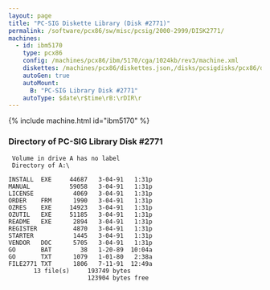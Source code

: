 ```yaml
---
layout: page
title: "PC-SIG Diskette Library (Disk #2771)"
permalink: /software/pcx86/sw/misc/pcsig/2000-2999/DISK2771/
machines:
  - id: ibm5170
    type: pcx86
    config: /machines/pcx86/ibm/5170/cga/1024kb/rev3/machine.xml
    diskettes: /machines/pcx86/diskettes.json,/disks/pcsigdisks/pcx86/diskettes.json
    autoGen: true
    autoMount:
      B: "PC-SIG Library Disk #2771"
    autoType: $date\r$time\rB:\rDIR\r
---
```


{% include machine.html id="ibm5170" %}

### Directory of PC-SIG Library Disk #2771

     Volume in drive A has no label
     Directory of A:\

    INSTALL  EXE     44687   3-04-91   1:31p
    MANUAL           59058   3-04-91   1:31p
    LICENSE           4069   3-04-91   1:31p
    ORDER    FRM      1990   3-04-91   1:31p
    OZRES    EXE     14923   3-04-91   1:31p
    OZUTIL   EXE     51185   3-04-91   1:31p
    README   EXE      2894   3-04-91   1:31p
    REGISTER          4870   3-04-91   1:31p
    STARTER           1445   3-04-91   1:31p
    VENDOR   DOC      5705   3-04-91   1:31p
    GO       BAT        38   1-20-89  10:04a
    GO       TXT      1079   1-01-80   2:38a
    FILE2771 TXT      1806   7-11-91  12:49a
           13 file(s)     193749 bytes
                          123904 bytes free
